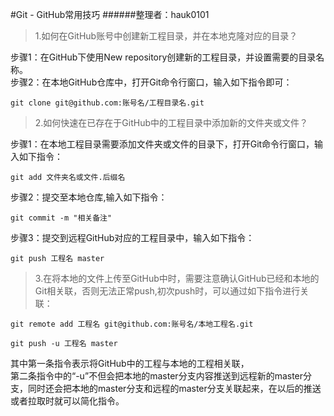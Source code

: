 #Git - GitHub常用技巧
######整理者：hauk0101
>1.如何在GitHub账号中创建新工程目录，并在本地克隆对应的目录？

步骤1：在GitHub下使用New repository创建新的工程目录，并设置需要的目录名称。<br>
步骤2：在本地GitHub仓库中，打开Git命令行窗口，输入如下指令即可：<br>

	git clone git@github.com:账号名/工程目录名.git

>2.如何快速在已存在于GitHub中的工程目录中添加新的文件夹或文件？

步骤1：在本地工程目录需要添加文件夹或文件的目录下，打开Git命令行窗口，输入如下指令：<br>
	
	git add 文件夹名或文件.后缀名

步骤2：提交至本地仓库,输入如下指令：<br>

	git commit -m "相关备注"

步骤3：提交到远程GitHub对应的工程目录中，输入如下指令：<br>

	git push 工程名 master
	
>3.在将本地的文件上传至GitHub中时，需要注意确认GitHub已经和本地的Git相关联，否则无法正常push,初次push时，可以通过如下指令进行关联：<br>
	
	git remote add 工程名 git@github.com:账号名/本地工程名.git

	git push -u 工程名 master

其中第一条指令表示将GitHub中的工程与本地的工程相关联，<br>第二条指令中的“-u”不但会把本地的master分支内容推送到远程新的master分支，同时还会把本地的master分支和远程的master分支关联起来，在以后的推送或者拉取时就可以简化指令。